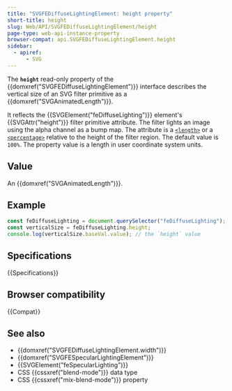 ```yaml
---
title: "SVGFEDiffuseLightingElement: height property"
short-title: height
slug: Web/API/SVGFEDiffuseLightingElement/height
page-type: web-api-instance-property
browser-compat: api.SVGFEDiffuseLightingElement.height
sidebar:
  - apiref:
      - SVG
---
```


The **`height`** read-only property of the {{domxref("SVGFEDiffuseLightingElement")}} interface describes the vertical size of an SVG filter primitive as a {{domxref("SVGAnimatedLength")}}.

It reflects the {{SVGElement("feDiffuseLighting")}} element's {{SVGAttr("height")}} filter primitive attribute. The filter lights an image using the alpha channel as a bump map. The attribute is a [`<length>`](/en-US/docs/Web/SVG/Guides/Content_type#length) or a [`<percentage>`](/en-US/docs/Web/SVG/Guides/Content_type#percentage) relative to the height of the filter region. The default value is `100%`. The property value is a length in user coordinate system units.

## Value

An {{domxref("SVGAnimatedLength")}}.

## Example

```js
const feDiffuseLighting = document.querySelector("feDiffuseLighting");
const verticalSize = feDiffuseLighting.height;
console.log(verticalSize.baseVal.value); // the `height` value
```

## Specifications

{{Specifications}}

## Browser compatibility

{{Compat}}

## See also

- {{domxref("SVGFEDiffuseLightingElement.width")}}
- {{domxref("SVGFESpecularLightingElement")}}
- {{SVGElement("feSpecularLighting")}}
- CSS {{cssxref("blend-mode")}} data type
- CSS {{cssxref("mix-blend-mode")}} property
